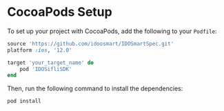 # CocoaPods Setup

To set up your project with CocoaPods, add the following to your `Podfile`:

```ruby
source 'https://github.com/idoosmart/IDOSmartSpec.git'
platform :ios, '12.0'

target 'your_target_name' do
    pod 'IDOSifliSDK'
end
```

Then, run the following command to install the dependencies:

```sh
pod install
```

